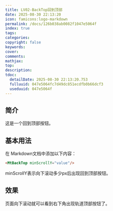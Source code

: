 ```yaml
---
title: LV02-BackTop回到顶部
date: 2025-08-30 22:13:20
icon: famicons:logo-markdown
permalink: /docs/126b038ab0082f1047e5064f
index: true
tags:
categories:
copyright: false
keywords:
cover:
comments:
mathjax:
top:
description:
tdoc:
  detailDate: 2025-08-30 22:13:20.753
  fulluuid: 047e5064fc7d49dc851ecdfb0b66dcf3
  useduuid: 047e5064f
---
```



<!-- more -->

## 简介

这是一个回到顶部按钮。

## 基本用法

在 Markdown文档中添加以下内容：

```markdown
<MtBackTop minScrollY="value"/>
```

minScrollY表示向下滚动多少px后出现回到顶部按钮。

## 效果

页面向下滚动就可以看到右下角出现轨道顶部按钮了。

<MtBackTop minScrollY="20"/>

